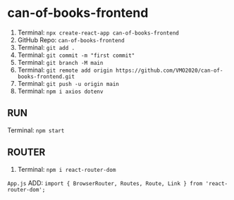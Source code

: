 # can-of-books-frontend

1. Terminal: `npx create-react-app can-of-books-frontend`
2. GitHub Repo: `can-of-books-frontend`
3. Terminal: `git add .`
4. Terminal: `git commit -m "first commit"`
5. Terminal: `git branch -M main`
6. Terminal: `git remote add origin https://github.com/VMO2020/can-of-books-frontend.git`
7. Terminal: `git push -u origin main`
8. Terminal: `npm i axios dotenv`

## RUN

Terminal: `npm start`

## ROUTER

1. Terminal: `npm i react-router-dom`

`App.js` ADD: `import { BrowserRouter, Routes, Route, Link } from 'react-router-dom';`
